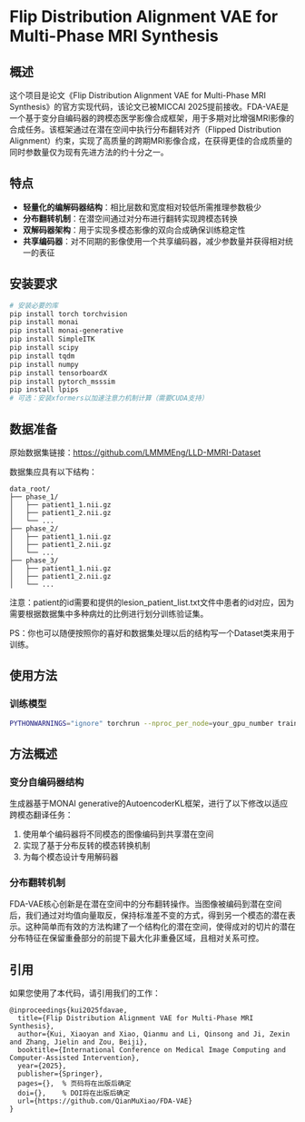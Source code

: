 # Flip Distribution Alignment VAE for Multi-Phase MRI Synthesis

## 概述

这个项目是论文《Flip Distribution Alignment VAE for Multi-Phase MRI Synthesis》的官方实现代码，该论文已被MICCAI 2025提前接收。FDA-VAE是一个基于变分自编码器的跨模态医学影像合成框架，用于多期对比增强MRI影像的合成任务。该框架通过在潜在空间中执行分布翻转对齐（Flipped Distribution Alignment）约束，实现了高质量的跨期MRI影像合成，在获得更佳的合成质量的同时参数量仅为现有先进方法的约十分之一。

## 特点

- **轻量化的编解码器结构**：相比层数和宽度相对较低所需推理参数极少
- **分布翻转机制**：在潜空间通过对分布进行翻转实现跨模态转换
- **双解码器架构**：用于实现多模态影像的双向合成确保训练稳定性
- **共享编码器**：对不同期的影像使用一个共享编码器，减少参数量并获得相对统一的表征

## 安装要求

```bash
# 安装必要的库
pip install torch torchvision
pip install monai
pip install monai-generative
pip install SimpleITK
pip install scipy
pip install tqdm
pip install numpy
pip install tensorboardX
pip install pytorch_msssim
pip install lpips
# 可选：安装xformers以加速注意力机制计算（需要CUDA支持）
```

## 数据准备

原始数据集链接：https://github.com/LMMMEng/LLD-MMRI-Dataset

数据集应具有以下结构：

```
data_root/
├── phase_1/   
│   ├── patient1_1.nii.gz
│   ├── patient1_2.nii.gz
│   └── ...
├── phase_2/   
│   ├── patient1_1.nii.gz
│   ├── patient1_2.nii.gz
│   └── ...
├── phase_3/ 
│   ├── patient1_1.nii.gz
│   ├── patient1_2.nii.gz
│   └── ...
```

注意：patient的id需要和提供的lesion_patient_list.txt文件中患者的id对应，因为需要根据数据集中多种病灶的比例进行划分训练验证集。

PS：你也可以随便按照你的喜好和数据集处理以后的结构写一个Dataset类来用于训练。

## 使用方法

### 训练模型

```bash
PYTHONWARNINGS="ignore" torchrun --nproc_per_node=your_gpu_number train.py
```

## 方法概述

### 变分自编码器结构

生成器基于MONAI generative的AutoencoderKL框架，进行了以下修改以适应跨模态翻译任务：

1. 使用单个编码器将不同模态的图像编码到共享潜在空间
2. 实现了基于分布反转的模态转换机制
3. 为每个模态设计专用解码器

### 分布翻转机制

FDA-VAE核心创新是在潜在空间中的分布翻转操作。当图像被编码到潜在空间后，我们通过对均值向量取反，保持标准差不变的方式，得到另一个模态的潜在表示。这种简单而有效的方法构建了一个结构化的潜在空间，使得成对的切片的潜在分布特征在保留重叠部分的前提下最大化非重叠区域，且相对关系可控。

## 引用

如果您使用了本代码，请引用我们的工作：

```
@inproceedings{kui2025fdavae,
  title={Flip Distribution Alignment VAE for Multi-Phase MRI Synthesis},
  author={Kui, Xiaoyan and Xiao, Qianmu and Li, Qinsong and Ji, Zexin and Zhang, Jielin and Zou, Beiji},
  booktitle={International Conference on Medical Image Computing and Computer-Assisted Intervention},
  year={2025},
  publisher={Springer},
  pages={},  % 页码将在出版后确定
  doi={},    % DOI将在出版后确定
  url={https://github.com/QianMuXiao/FDA-VAE}
}
```


